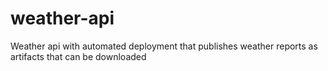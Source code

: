 # weather-api

Weather api with automated deployment that publishes weather reports as artifacts that can be downloaded
